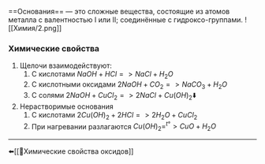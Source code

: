 ==Основания== — это сложные вещества, состоящие из атомов металла с валентностью I или II; соединённые с гидроксо-группами.
![[Химия/2.png]]
### Химические свойства
1. Щелочи взаимодействуют:
	1. С кислотами
		$NaOH+HCl=>NaCl+H_{2}O$
	2. С кислотными оксидами
		$2NaOH+CO_{2}=>NaCO_{3}+H_{2}O$
	3. С солями
		$2NaOH+CuCl_{2}=>2NaCl+Cu(OH)_{2}⬇️$
2. Нерастворимые основания
	1. С кислотами
		$2Cu(OH)_{2}+2HCl=>2H_{2}O+CuCl_{2}$
	2. При нагревании разлагаются
		$Cu(OH)_{2}=^{t°}>CuO+H_{2}O$
---
⬅️[[📒Химические свойства оксидов]]